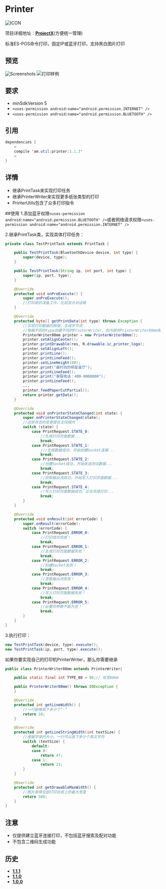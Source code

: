 # Printer
![ICON](https://github.com/AlexMofer/ProjectX/blob/master/printer/icon.png)

项目详细地址：[**ProjectX**](https://github.com/AlexMofer/ProjectX/tree/master/printer)(方便统一管理)

标准ES-POS命令打印，固定IP或蓝牙打印，支持黑白图片打印
## 预览
![Screenshots](https://github.com/AlexMofer/ProjectX/blob/master/printer/screenshot.png)
![打印样例](https://github.com/AlexMofer/ProjectX/blob/master/printer/printer_example.jpg)
## 要求
- minSdkVersion 5
- ```<uses-permission android:name="android.permission.INTERNET" />```
- ```<uses-permission android:name="android.permission.BLUETOOTH" />```

## 引用
```java
dependencies {
    ⋯
    compile 'am.util:printer:1.1.3'
    ⋯
}
```
## 详情
- 继承PrintTask来实现打印任务
- 继承PrinterWriter来实现更多纸张类型的打印
- PrinterUtils包含了众多打印指令

##使用
1.添加蓝牙权限```<uses-permission android:name="android.permission.BLUETOOTH" />```或者网络请求权限```<uses-permission android:name="android.permission.INTERNET" />```

2.继承PrintTask类，实现具体打印任务：
```java
private class TestPrintTask extends PrintTask {

    public TestPrintTask(BluetoothDevice device, int type) {
        super(device, type);
    }

    public TestPrintTask(String ip, int port, int type) {
        super(ip, port, type);
    }

    @Override
    protected void onPreExecute() {
        super.onPreExecute();
        //打印前的准备工作，比如显示对话框
    }

    @Override
    protected byte[] getPrintData(int type) throws Exception {
        //实现打印数据的排版，生成字节流
        //根据不同的type创建不同的PrinterWriter，包内提供PrinterWriter80mm和PrinterWriter58mm，对应的是80mm小票打印机及58mm小票打印机。也可以自己创建PrinterWriter
        PrinterWriter80mm printer = new PrinterWriter80mm();
        printer.setAlignCenter();
        printer.printDrawable(res, R.drawable.ic_printer_logo);
        printer.setAlignLeft();
        printer.printLine();
        printer.printLineFeed();
        printer.setLineHeight(80);
        printer.print("最时尚的明星餐厅");
        printer.printLineFeed();
        printer.print("客服电话：400-8008800");
        printer.printLineFeed();
        ...
        printer.feedPaperCutPartial();
        return printer.getData();
    }

    @Override
    protected void onPrinterStateChanged(int state) {
        super.onPrinterStateChanged(state);
        //这些状态的变更是在主线程内
        switch (state) {
            case PrintRequest.STATE_0:
                //生成打印页面数据...
                break;
            case PrintRequest.STATE_1:
                ///生成数据成功，开始创建Socket连接...
                break;
            case PrintRequest.STATE_2:
                //创建Socket成功，开始发送测试数据...
                break;
            case PrintRequest.STATE_3:
                //获取输出流成功，开始写入打印页面数据...
                break;
            case PrintRequest.STATE_4:
                //写入打印页面数据成功，正在完成打印...
                break;
        }
    }

    @Override
    protected void onResult(int errorCode) {
        super.onResult(errorCode);
        switch (errorCode) {
            case PrintRequest.ERROR_0:
                //打印成功完成！
                break;
            case PrintRequest.ERROR_1:
                //生成打印页面数据失败！
                break;
            case PrintRequest.ERROR_2:
                //创建Socket失败！
                break;
            case PrintRequest.ERROR_3:
                //获取输出流失败！
                break;
            case PrintRequest.ERROR_4:
                //写入打印页面数据失败！
                break;
            case PrintRequest.ERROR_5:
                //必要的参数不能为空！
                break;
        }
    }
}
```

3.执行打印：
```java
new TestPrintTask(device, type).execute();
new TestPrintTask(ip, port, type).execute();
```

如果你要实现自己的打印机PrinterWriter，那么你需要继承
```java
public class PrinterWriter80mm extends PrinterWriter{

    public static final int TYPE_80 = 80;// 纸宽80mm

    public PrinterWriter80mm() throws IOException {
    }

    @Override
    protected int getLineWidth() {
        //一行能够放下多少个“-”
        return 24;
    }

    @Override
    protected int getLineStringWidth(int textSize) {
        //根据字体的大小，一行可以放下多少个英文字符
        switch (textSize) {
            default:
            case 0:
                return 47;
            case 1:
                return 23;
        }
    }

    @Override
    protected int getDrawableMaxWidth() {
        //图片能够全部打印在纸上的最大宽度
        return 500;
    }
}
```

## 注意
- 仅提供建立蓝牙连接打印，不包括蓝牙搜索及配对功能
- 不包含二维码生成功能

## 历史
- [**1.1.1**](https://bintray.com/alexmofer/maven/Printer/1.1.1)
- [**1.1.0**](https://bintray.com/alexmofer/maven/Printer/1.1.0)
- [**1.0.0**](https://bintray.com/alexmofer/maven/Printer/1.0.0)
